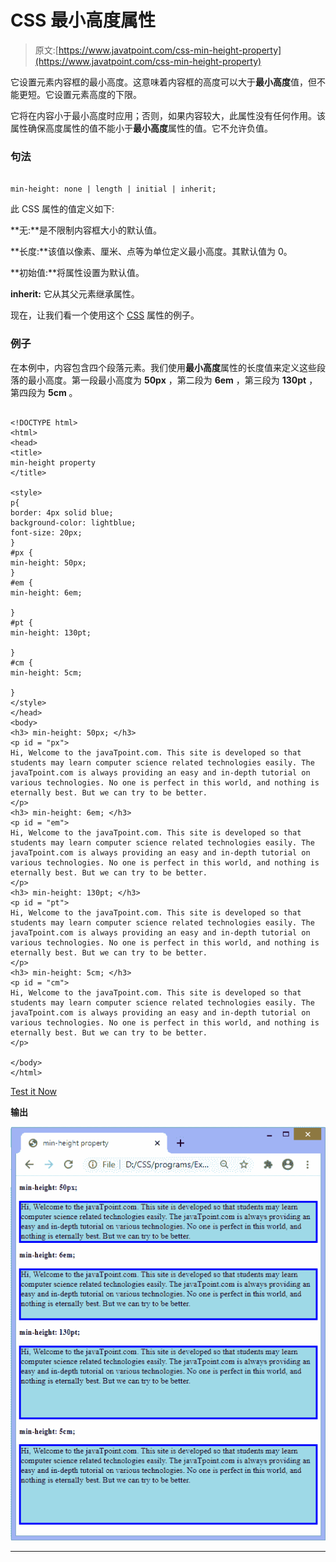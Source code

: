 # CSS 最小高度属性

> 原文:[https://www.javatpoint.com/css-min-height-property](https://www.javatpoint.com/css-min-height-property)

它设置元素内容框的最小高度。这意味着内容框的高度可以大于**最小高度**值，但不能更短。它设置元素高度的下限。

它将在内容小于最小高度时应用；否则，如果内容较大，此属性没有任何作用。该属性确保高度属性的值不能小于**最小高度**属性的值。它不允许负值。

### 句法

```

min-height: none | length | initial | inherit;

```

此 CSS 属性的值定义如下:

**无:**是不限制内容框大小的默认值。

**长度:**该值以像素、厘米、点等为单位定义最小高度。其默认值为 0。

**初始值:**将属性设置为默认值。

**inherit:** 它从其父元素继承属性。

现在，让我们看一个使用这个 [CSS](https://www.javatpoint.com/css-tutorial) 属性的例子。

### 例子

在本例中，内容包含四个段落元素。我们使用**最小高度**属性的长度值来定义这些段落的最小高度。第一段最小高度为 **50px** ，第二段为 **6em** ，第三段为 **130pt** ，第四段为 **5cm** 。

```

<!DOCTYPE html>
<html>
<head>
<title>
min-height property
</title>

<style>
p{
border: 4px solid blue;
background-color: lightblue;
font-size: 20px;
}
#px {
min-height: 50px;
}
#em {
min-height: 6em;

}
#pt {
min-height: 130pt;

}
#cm {
min-height: 5cm;

}
</style>
</head>
<body>
<h3> min-height: 50px; </h3>
<p id = "px">
Hi, Welcome to the javaTpoint.com. This site is developed so that students may learn computer science related technologies easily. The javaTpoint.com is always providing an easy and in-depth tutorial on various technologies. No one is perfect in this world, and nothing is eternally best. But we can try to be better.
</p>
<h3> min-height: 6em; </h3>
<p id = "em">
Hi, Welcome to the javaTpoint.com. This site is developed so that students may learn computer science related technologies easily. The javaTpoint.com is always providing an easy and in-depth tutorial on various technologies. No one is perfect in this world, and nothing is eternally best. But we can try to be better.
</p>
<h3> min-height: 130pt; </h3>
<p id = "pt">
Hi, Welcome to the javaTpoint.com. This site is developed so that students may learn computer science related technologies easily. The javaTpoint.com is always providing an easy and in-depth tutorial on various technologies. No one is perfect in this world, and nothing is eternally best. But we can try to be better.
</p>
<h3> min-height: 5cm; </h3>
<p id = "cm">
Hi, Welcome to the javaTpoint.com. This site is developed so that students may learn computer science related technologies easily. The javaTpoint.com is always providing an easy and in-depth tutorial on various technologies. No one is perfect in this world, and nothing is eternally best. But we can try to be better.
</p>

</body>
</html>

```

[Test it Now](https://www.javatpoint.com/oprweb/test.jsp?filename=css-min-height-property1)

**输出**

![CSS min-height property](img/e92eb4e60ac390bc2198ccdb639ba81f.png)

* * *